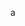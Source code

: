 a
<!---
my name: Nguyễn Tuấn Thiện
am Vietnamese
birthday: 23/9/2007 (yes at the time of writing im only 14y old)
often known online as KurumiFake
my Discord account: KurumiFake#7005, wont change; HakunoFake#5206 /* alt */
my main Facebook account: n.tuanthien.crazy
my Reddit account: KurumiFeikk (i dont use it that much tbh)
my Twitter account: KurumiFake
my osu! account: KurumiFake (why do i have an American flag bruh) (rusty 7 digit noob)
my premium Minecraft Java account: i dont have one, yes, wish i had money ;-; **The premium account KurumiFake is not mine.**
games i play: 
- Minecraft, both Java Edition and ~~bugrock~~ Bedrock Edition
- osu!
 + osu!droid, opsu! (mostly droid)
- Phigros
- Lanota
- Arcaea
- NOISZ ST∆RLIVHT (no its not a typo; yes ive alr played 2ECONDS TO STARLIVHT+)
- Colorful Stage, "Project Sekai" /* whatever they call it idk lol */
sth plays other games idk, no i dont play Among Us
currly wanna learn Java

too lazy 4 more zzz
-->
